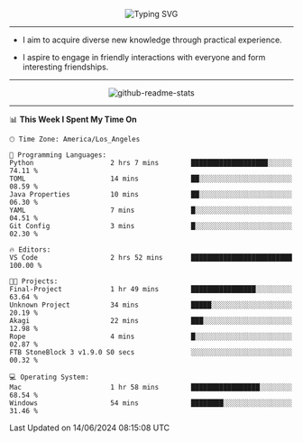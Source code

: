 <p align="center">
  <img src="https://readme-typing-svg.demolab.com?font=Fira+Code&weight=500&size=32&duration=2500&pause=1600&center=true&vCenter=true&random=false&width=1024&height=64&lines=Hi+there+%F0%9F%91%8B;I'm+delighted+you+could+make+it+here+%F0%9F%8E%89;I'm+Harry%2C+a+college+student+still+finding+my+way" alt="Typing SVG" />
</p>


---


- I aim to acquire diverse new knowledge through practical experience.

- I aspire to engage in friendly interactions with everyone and form interesting friendships.


---


<p align="center">
  <img src="https://github-readme-stats.vercel.app/api?username=Harry-Jing&show_icons=true" alt="github-readme-stats"/>
</p>


---

<!--START_SECTION:waka-->
📊 **This Week I Spent My Time On** 

```text
🕑︎ Time Zone: America/Los_Angeles

💬 Programming Languages: 
Python                   2 hrs 7 mins        ███████████████████░░░░░░   74.11 % 
TOML                     14 mins             ██░░░░░░░░░░░░░░░░░░░░░░░   08.59 % 
Java Properties          10 mins             ██░░░░░░░░░░░░░░░░░░░░░░░   06.30 % 
YAML                     7 mins              █░░░░░░░░░░░░░░░░░░░░░░░░   04.51 % 
Git Config               3 mins              █░░░░░░░░░░░░░░░░░░░░░░░░   02.30 % 

🔥 Editors: 
VS Code                  2 hrs 52 mins       █████████████████████████   100.00 % 

🐱‍💻 Projects: 
Final-Project            1 hr 49 mins        ████████████████░░░░░░░░░   63.64 % 
Unknown Project          34 mins             █████░░░░░░░░░░░░░░░░░░░░   20.19 % 
Akagi                    22 mins             ███░░░░░░░░░░░░░░░░░░░░░░   12.98 % 
Rope                     4 mins              █░░░░░░░░░░░░░░░░░░░░░░░░   02.87 % 
FTB StoneBlock 3 v1.9.0 S0 secs              ░░░░░░░░░░░░░░░░░░░░░░░░░   00.32 % 

💻 Operating System: 
Mac                      1 hr 58 mins        █████████████████░░░░░░░░   68.54 % 
Windows                  54 mins             ████████░░░░░░░░░░░░░░░░░   31.46 % 
```


 Last Updated on 14/06/2024 08:15:08 UTC
<!--END_SECTION:waka-->
